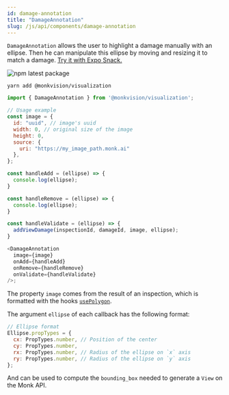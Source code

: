 ```yaml
---
id: damage-annotation
title: "DamageAnnotation"
slug: /js/api/components/damage-annotation
---
```


`DamageAnnotation` allows the user to highlight a damage manually with an ellipse. Then he can manipulate this ellipse
by moving and resizing it to match a damage.
[Try it with Expo Snack.](https://snack.expo.dev/@alexandre-em-monk/damageannotation-component)

![npm latest package](https://img.shields.io/npm/v/@monkvision/react-native/latest.svg)

```yarn
yarn add @monkvision/visualization
```

``` javascript
import { DamageAnnotation } from '@monkvision/visualization';
```

``` javascript
// Usage example
const image = {
  id: "uuid", // image's uuid
  width: 0, // original size of the image
  height: 0,
  source: {
    uri: "https://my_image_path.monk.ai"
  },
};

const handleAdd = (ellipse) => {
  console.log(ellipse);
}

const handleRemove = (ellipse) => {
  console.log(ellipse);
}

const handleValidate = (ellipse) => {
  addViewDamage(inspectionId, damageId, image, ellipse);
}

<DamageAnnotation
  image={image}
  onAdd={handleAdd}
  onRemove={handleRemove}
  onValidate={handleValidate}
/>;
```

The property `image` comes from the result of an inspection, which is formatted with the
hooks [`usePolygon`](/docs/js/api/components/damage-highlight#usepolygons).

The argument `ellipse` of each callback has the following format:

```js
// Ellipse format
Ellipse.propTypes = {
  cx: PropTypes.number, // Position of the center
  cy: PropTypes.number,
  rx: PropTypes.number, // Radius of the ellipse on `x` axis
  ry: PropTypes.number, // Radius of the ellipse on `y` axis
};
```

And can be used to compute the `bounding_box` needed to generate a `View` on the Monk API.
